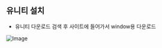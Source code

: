 ## 유니티 설치
* 유니티 다운로드 검색 후 사이트에 들어가서 window용 다운로드
  
![Image](https://github.com/user-attachments/assets/70a046de-a3fe-4042-9318-6c683878ce38)
